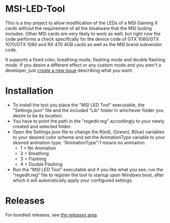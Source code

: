 # MSI-LED-Tool
This is a tiny project to allow modification of the LEDs of a MSI Gaming X cards without the requirement of all the bloatware that the MSI tooling includes. Other MSI cards are very likely to work as well, but right now the code performs a check specifically for the device code of GTX 1060/GTX 1070/GTX 1080 and RX 470 4GB cards as well as the MSI brand subvendor code.

It supports a fixed color, breathing mode, flashing mode and double flashing mode. If you desire a different effect or any custom mode and you aren't a developer, just [create a new issue](https://github.com/Vipeax/MSI-LED-Tool/issues/new) describing what you want.

# Installation
* To install the tool you place the "MSI LED Tool" executable, the "Settings.json" file and the included "Lib" folder in whichever folder you desire to be its location.
* You have to point the path in the "regedit.reg" accordingly to your newly created and selected folder.
* Open the Settings.json file to change the R(ed), G(reen), B(lue) variables to your desired color scheme and set the AnimationType variable to your desired animation type. "AnimationType":1 means no animation.
	* 1 = No Animation
	* 2 = Breathing
	* 3 = Flashing
	* 4 = Double Flashing
* Run the "MSI LED Tool" executable and if you like what you see, run the "regedit.reg" file to register the tool to startup upon Windows boot, after which it will automatically apply your configured settings.

# Releases
For bundled releases, see [the releases area](https://github.com/Vipeax/MSI-LED-Tool/releases).